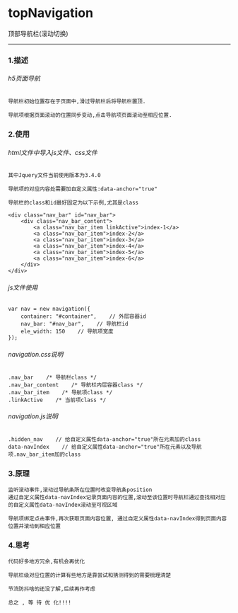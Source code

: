 # topNavigation
顶部导航栏(滚动切换)
******
### 1.描述
###### h5页面导航

    导航栏初始位置存在于页面中,滑过导航栏后将导航栏置顶.

    导航项根据页面滚动的位置同步变动,点击导航项页面滚动至相应位置.
### 2.使用
###### html文件中导入js文件、css文件
    其中Jquery文件当前使用版本为3.4.0
    
    导航项的对应内容处需要加自定义属性:data-anchor="true"
    
    导航栏的class和id最好固定为以下示例,尤其是class
```
<div class="nav_bar" id="nav_bar">
    <div class="nav_bar_content">
        <a class="nav_bar_item linkActive">index-1</a>
        <a class="nav_bar_item">index-2</a>
        <a class="nav_bar_item">index-3</a>
        <a class="nav_bar_item">index-4</a>
        <a class="nav_bar_item">index-5</a>
        <a class="nav_bar_item">index-6</a>
    </div>
</div>
```
###### js文件使用
```
var nav = new navigation({
    container: "#container",    // 外层容器id
    nav_bar: "#nav_bar",    // 导航栏id
    ele_width: 150    // 导航项宽度
});
```
###### navigation.css说明
    .nav_bar    /* 导航栏class */
    .nav_bar_content    /* 导航栏内层容器class */
    .nav_bar_item    /* 导航项class */
    .linkActive    /* 当前项class */
###### navigation.js说明
    .hidden_nav    // 给自定义属性data-anchor="true"所在元素加的class
    data-navIndex    // 给自定义属性data-anchor="true"所在元素以及导航项.nav_bar_item加的class
### 3.原理
    监听滚动事件,滚动过导航条所在位置时改变导航条position
    通过自定义属性data-navIndex记录页面内容的位置,滚动至该位置时导航栏通过查找相对应的自定义属性data-navIndex滚动至可视区域
    
    导航项绑定点击事件,再次获取页面内容位置, 通过自定义属性data-navIndex得到页面内容位置并滚动到相应位置
### 4.思考
    代码好多地方冗余,有机会再优化
    
    导航栏级对应位置的计算有些地方是靠尝试和猜测得到的需要梳理清楚
    
    节流防抖啥的还没了解,后续再作考虑
    
    总之 , 等 待 优 化!!!!
